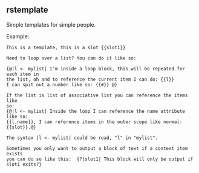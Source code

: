 rstemplate
----------

Simple templates for simple people.


Example:

    This is a template, this is a slot {{slot1}}
    
    Need to loop over a list? You can do it like so:
    
    {@|l <- mylist| I'm inside a loop block, this will be repeated for each item in
    the list, oh and to reference the current item I can do: {{l}}
    I can spit out a number like so: {{#}} @}
    
    If the list is list of associative list you can reference the items like
    so:
    {@|l <- mylist| Inside the loop I can reference the name attribute like so:
    {{l.name}}, I can reference items in the outer scope like normal:
    {{slot}}.@}
    
    The syntax |l <- mylist| could be read, "l" in "mylist".
    
    Sometimes you only want to output a block of text if a context item exists
    you can do so like this:  {?|slot1| This block will only be output if
    slot1 exits?}
    

    
    
    
